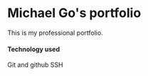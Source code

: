 # Michael Go's portfolio

This is my professional portfolio.

#### Technology used

Git and github
SSH
